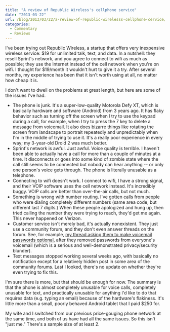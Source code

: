 ```yaml
---
title: "A review of Republic Wireless's cellphone service"
date: "2013-03-22"
url: /blog/2013/03/22/a-review-of-republic-wirelesss-cellphone-cervice/
categories:
  - Commentary
  - Reviews
---
```

I've been trying out Republic Wireless, a startup that offers very inexpensive wireless service: $19 for unlimited talk, text, and data. In a nutshell: they resell Sprint's network, and you agree to connect to wifi as much as possible; they use the Internet instead of the cell network when you're on wifi. I thought for $19/month it wouldn't hurt to give it a try. After several months, my experience has been that it isn't worth using at all, no matter how cheap it is.

I don't want to dwell on the problems at great length, but here are some of the issues I've had.

*   The phone is junk. It's a super-low-quality Motorola Defy XT, which is basically hardware and software (Android) from 3 years ago. It has flaky behavior such as turning off the screen when I try to use the keypad during a call, for example, when I try to press the 7 key to delete a message from voicemail. It also does bizarre things like rotating the screen from landscape to portrait repeatedly and unpredictably when I'm in the middle of trying to use it. It's a really poor experience in every way; my 3-year-old Droid 2 was much better.
*   Sprint's network is awful. Just awful. Voice quality is terrible. I haven't been able to actually have a call for more than a couple of minutes at a time. It disconnects or goes into some kind of zombie state where the call still seems to be connected but nobody can hear anything -- or only one person's voice gets through. The phone is literally unusable as a telephone.
*   Connecting to wifi doesn't work. I connect to wifi, I have a strong signal, and their VOIP software uses the cell network instead. It's incredibly buggy. VOIP calls are better than over-the-air calls, but not much.
*   Something is wrong with number routing. I've gotten calls from people who were dialing completely different numbers (same area code, but different last 7 digits.) When these people apologized and hung up, then tried calling the number they were trying to reach, they'd get me again. This never happened on Verizon.
*   Customer service isn't merely bad, it's actually nonexistent. They just use a community forum, and they don't even answer threads on the forum. See, for example, [my thread asking them to make voicemail passwords optional](https://community.republicwireless.com/message/63090), after they removed passwords from everyone's voicemail (which is a serious and well-demonstrated privacy/security blunder).
*   Text messages stopped working several weeks ago, with basically no notification except for a relatively hidden post in some area of the community forums. Last I looked, there's no update on whether they're even trying to fix this.

I'm sure there is more, but that should be enough for now. The summary is that the phone is almost completely unusable for voice calls, completely unusable for text, and practically unusable for anything I'd like to do that requires data (e.g. typing an email) because of the hardware's flakiness. It's little more than a small, poorly behaved Android tablet that I paid $250 for.

My wife and I switched from our previous price-gouging phone network at the same time, and both of us have had all the same issues. So this isn't "just me." There's a sample size of at least 2.


